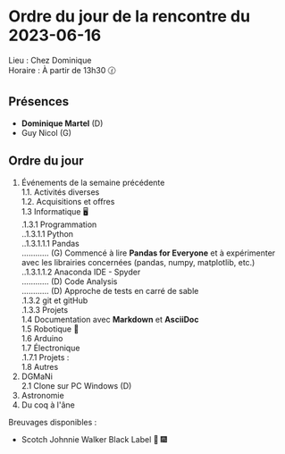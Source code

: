 # Ordre du jour de la rencontre du 2023-06-16

Lieu :    Chez Dominique  
Horaire : À partir de 13h30 🕜  

## Présences

* **Dominique Martel** (D)  
* Guy Nicol (G)  

## Ordre du jour

1. Événements de la semaine précédente  
 1.1.  Activités diverses  
 1.2.  Acquisitions et offres  
 1.3 Informatique 🖥  
.1.3.1 Programmation  
..1.3.1.1 Python  
..1.3.1.1.1 Pandas  
............ (G) Commencé à lire **Pandas for Everyone** et à expérimenter avec les librairies concernées (pandas, numpy, matplotlib, etc.)  
..1.3.1.1.2 Anaconda IDE - Spyder  
............ (D) Code Analysis  
............ (D) Approche de tests en carré de sable  
.1.3.2 git et gitHub  
.1.3.3 Projets  
1.4 Documentation avec **Markdown** et **AsciiDoc**  
1.5 Robotique 🤖  
1.6 Arduino  
1.7 Électronique  
.1.7.1 Projets :  
1.8 Autres  
2. DGMaNi  
2.1 Clone sur PC Windows (D)  
3. Astronomie  
4. Du coq à l'âne    

Breuvages disponibles :
 * Scotch Johnnie Walker Black Label 🥃 🎆 
